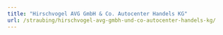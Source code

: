 ```yaml
---
title: "Hirschvogel AVG GmbH & Co. Autocenter Handels KG"
url: /straubing/hirschvogel-avg-gmbh-und-co-autocenter-handels-kg/
---
```

